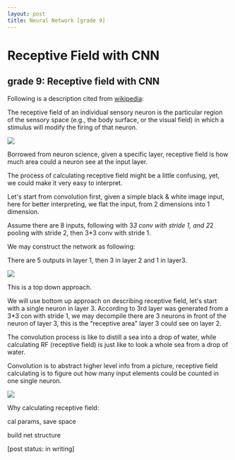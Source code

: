 ```yaml
---
layout: post
title: Neural Network [grade 9]
---
```


# Receptive Field with CNN

## grade 9: Receptive field with CNN

Following is a description cited from [wikipedia](https://en.wikipedia.org/wiki/Receptive_field):

The receptive field of an individual sensory neuron is the particular region of the sensory space (e.g., the body surface, or the visual field) in which a stimulus will modify the firing of that neuron.

<img src="https://upload.wikimedia.org/wikipedia/commons/thumb/6/68/Conv_layer.png/231px-Conv_layer.png">

Borrowed from neuron science, given a specific layer, receptive field is how much area could a neuron see at the input layer.

The process of calculating receptive field might be a little confusing, yet, we could make it very easy to interpret.

Let's start from convolution first, given a simple black & white image input, here for better interpreting, we flat the input, from 2 dimensions into 1 dimension.

Assume there are 8 inputs, following with 3*3 conv with stride 1, and 2*2 pooling with stride 2, then 3*3 conv with stride 1.

We may construct the network as following:

There are 5 outputs in layer 1, then 3 in layer 2 and 1 in layer3.

<img src="{{site.url}}/img/nn025.png">

This is a top down approach.

We will use bottom up approach on describing receptive field, let's start with a single neuron in layer 3. According to 3rd layer was generated from a 3*3 con with stride 1, we may decompile there are 3 neurons in front of the neuron of layer 3, this is the "receptive area" layer 3 could see on layer 2.



The convolution process is like to distill a sea into a drop of water, while calculating RF (receptive field) is just like to look a whole sea from a drop of water.

Convolution is to abstract higher level info from a picture, receptive field calculating is to figure out how many input elements could be counted in one single neuron.



<img src="{{site.url}}/img/nn026.png">

Why calculating receptive field:

cal params, save space

build net structure



[post status: in writing]